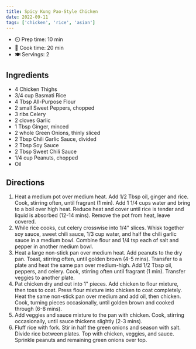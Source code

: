 ```yaml
---
title: Spicy Kung Pao-Style Chicken
date: 2022-09-11
tags: ['chicken', 'rice', 'asian']
---
```



- ⏲️ Prep time: 10 min
- 🍳 Cook time: 20 min
- 🍽️ Servings: 2

## Ingredients

- 4 Chicken Thighs
- 3/4 cup Basmati Rice
- 4 Tbsp All-Purpose Flour
- 2 small Sweet Peppers, chopped
- 3 ribs Celery
- 2 cloves Garlic
- 1 Tbsp Ginger, minced
- 2 whole Green Onions, thinly sliced
- 2 Tbsp Chili Garlic Sauce, divided
- 2 Tbsp Soy Sauce
- 2 Tbsp Sweet Chili Sauce
- 1/4 cup Peanuts, chopped
- Oil

## Directions

1. Heat a medium pot over medium heat. Add 1/2 Tbsp oil, ginger and rice. Cook, stirring often, until fragrant (1 min). Add 1 1/4 cups water and bring to a boil over high heat. Reduce heat and cover until rice is tender and liquid is absorbed (12-14 mins). Remove the pot from heat, leave covered.
2. While rice cooks, cut celery crosswise into 1/4" slices. Whisk together soy sauce, sweet chili sauce, 1/3 cup water, and half the chili garlic sauce in a medium bowl. Combine flour and 1/4 tsp each of salt and pepper in another medium bowl.
3. Heat a large non-stick pan over medium heat. Add peanuts to the dry pan. Toast, stirring often, until golden brown (4-5 mins). Transfer to a plate and heat the same pan over medium-high. Add 1/2 Tbsp oil, peppers, and celery. Cook, stirring often until fragrant (1 min). Transfer veggies to another plate.
4. Pat chicken dry and cut into 1" pieces. Add chicken to flour mixture, then toss to coat. Press flour mixture into chicken to coat completely. Heat the same non-stick pan over medium and add oil, then chicken. Cook, turning pieces occasionally, until golden brown and cooked through (6-8 mins).
5. Add veggies and sauce mixture to the pan with chicken. Cook, stirring occasionally, until sauce thickens slightly (2-3 mins).
6. Fluff rice with fork. Stir in half the green onions and season with salt. Divide rice between plates. Top with chicken, veggies, and sauce. Sprinkle peanuts and remaining green onions over top.
